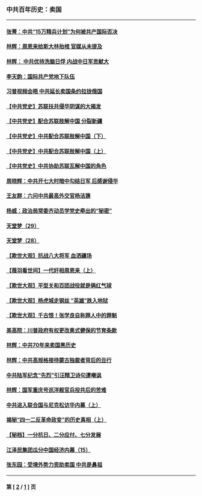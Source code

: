 ### 中共百年历史：卖国
---
#### [张菁：中共“15万精兵计划”为何被共产国际否决](../../pages/nf1176117/n13967677.md?08050430) 
#### [林辉：周恩来给斯大林抬棺 官媒从未提及](../../pages/nf1176117/n13961173.md?08050430) 
#### [林辉： 中共优待洗脑日俘 内战中日军贡献大](../../pages/nf1176117/n13624644.md?08050430) 
#### [李天韵：国际共产党地下队伍](../../pages/nf1176117/n13611808.md?08050430) 
#### [习普视频会晤 中共延长卖国条约拉拢俄国](../../pages/nf1176117/n13060971.md?08050430) 
#### [【中共党史】苏联扶共侵华阴谋的大揭发](../../pages/nf1176117/n13056050.md?08050430) 
#### [【中共党史】配合苏联肢解中国 分裂新疆](../../pages/nf1176117/n13040700.md?08050430) 
#### [【中共党史】中共配合苏联肢解中国（下）](../../pages/nf1176117/n13035660.md?08050430) 
#### [【中共党史】中共配合苏联肢解中国（上）](../../pages/nf1176117/n13030262.md?08050430) 
#### [【中共党史】中共协助苏联瓦解中国的角色](../../pages/nf1176117/n13018109.md?08050430) 
#### [周晓辉：中共开七大时暗中勾结日军 后感谢侵华](../../pages/nf1176117/n12921960.md?08050430) 
#### [王友群：六问中共最高外交官杨洁篪](../../pages/nf1176117/n12836495.md?08050430) 
#### [杨威：政治局常委齐动员学党史牵出的“秘密”](../../pages/nf1176117/n12764642.md?08050430) 
#### [天堂梦（29）](../../pages/nf1176117/n12408465.md?08050430) 
#### [天堂梦（28）](../../pages/nf1176117/n12408309.md?08050430) 
#### [【欺世大观】抗战八大将军 血洒疆场](../../pages/nf1176117/n12357044.md?08050430) 
#### [【薇羽看世间】一代奸相周恩来（上）](../../pages/nf1176117/n12401109.md?08050430) 
#### [【欺世大观】平型关和百团战役就是俩红气球](../../pages/nf1176117/n12359157.md?08050430) 
#### [【欺世大观】杨虎城走钢丝 “英雄”跌入地狱](../../pages/nf1176117/n12358840.md?08050430) 
#### [【欺世大观】千古恨！张学良自称罪人中的罪魁](../../pages/nf1176117/n12358629.md?08050430) 
#### [美高院：川普政府有权更改奥式健保的节育条款](../../pages/nf1176117/n12242171.md?08050430) 
#### [林辉：中共70年来卖国黑历史](../../pages/nf1176117/n11552181.md?08050430) 
#### [林辉：中共高规格接待蒙古独裁者背后的丑行](../../pages/nf1176117/n11225005.md?08050430) 
#### [中共陆军纪念“先烈”引汪精卫诗句遭嘲讽](../../pages/nf1176117/n11153345.md?08050430) 
#### [林辉：国军重庆号巡洋舰官兵投共后的苦难](../../pages/nf1176117/n10997801.md?08050430) 
#### [中共进入联合国与尼克松访华内幕（上）](../../pages/nf1176117/n10138788.md?08050430) 
#### [揭秘“四一二反革命政变”的历史真相（上）](../../pages/nf1176117/n9996650.md?08050430) 
#### [【秘档】一分抗日、二分应付、七分发展](../../pages/nf1176117/n9331484.md?08050430) 
#### [江泽民集团瓜分中国经济内幕（15）](../../pages/nf1176117/n9268584.md?08050430) 
#### [张东园：受境外势力资助卖国 中共是鼻祖](../../pages/nf1176117/n9272480.md?08050430) 

---
#### 第 [ [2](./2.md?08050430) / [1](./1.md?08050430) ] 页
